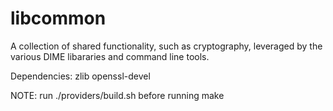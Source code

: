 libcommon
=========

A collection of shared functionality, such as cryptography, leveraged by the various DIME libararies and command line tools.

Dependencies:
zlib
openssl-devel

NOTE:
run ./providers/build.sh before running make
